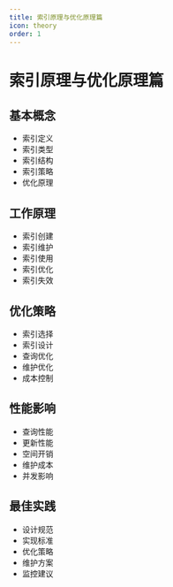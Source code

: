 ```yaml
---
title: 索引原理与优化原理篇
icon: theory
order: 1
---
```


# 索引原理与优化原理篇

## 基本概念
- 索引定义
- 索引类型
- 索引结构
- 索引策略
- 优化原理

## 工作原理
- 索引创建
- 索引维护
- 索引使用
- 索引优化
- 索引失效

## 优化策略
- 索引选择
- 索引设计
- 查询优化
- 维护优化
- 成本控制

## 性能影响
- 查询性能
- 更新性能
- 空间开销
- 维护成本
- 并发影响

## 最佳实践
- 设计规范
- 实现标准
- 优化策略
- 维护方案
- 监控建议
